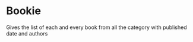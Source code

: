 # Bookie
Gives the list of each and every book from all the category with published date and authors
